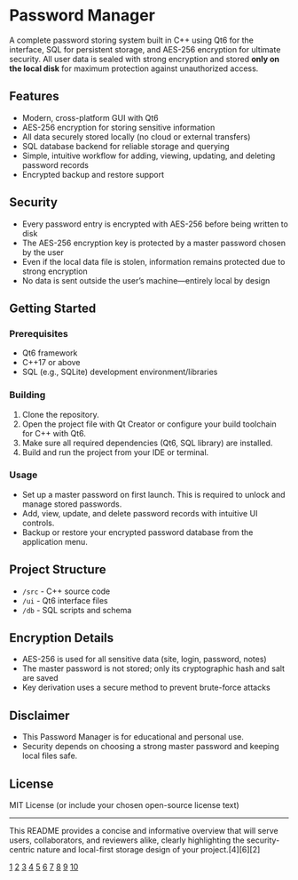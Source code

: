 # Password Manager

A complete password storing system built in C++ using Qt6 for the interface, SQL for persistent storage, and AES-256 encryption for ultimate security. All user data is sealed with strong encryption and stored **only on the local disk** for maximum protection against unauthorized access.

## Features

- Modern, cross-platform GUI with Qt6
- AES-256 encryption for storing sensitive information
- All data securely stored locally (no cloud or external transfers)
- SQL database backend for reliable storage and querying
- Simple, intuitive workflow for adding, viewing, updating, and deleting password records
- Encrypted backup and restore support

## Security

- Every password entry is encrypted with AES-256 before being written to disk
- The AES-256 encryption key is protected by a master password chosen by the user
- Even if the local data file is stolen, information remains protected due to strong encryption
- No data is sent outside the user’s machine—entirely local by design

## Getting Started

### Prerequisites

- Qt6 framework
- C++17 or above
- SQL (e.g., SQLite) development environment/libraries

### Building

1. Clone the repository.
2. Open the project file with Qt Creator or configure your build toolchain for C++ with Qt6.
3. Make sure all required dependencies (Qt6, SQL library) are installed.
4. Build and run the project from your IDE or terminal.

### Usage

- Set up a master password on first launch. This is required to unlock and manage stored passwords.
- Add, view, update, and delete password records with intuitive UI controls.
- Backup or restore your encrypted password database from the application menu.

## Project Structure

- `/src` - C++ source code
- `/ui`  - Qt6 interface files
- `/db`  - SQL scripts and schema

## Encryption Details

- AES-256 is used for all sensitive data (site, login, password, notes)
- The master password is not stored; only its cryptographic hash and salt are saved
- Key derivation uses a secure method to prevent brute-force attacks

## Disclaimer

- This Password Manager is for educational and personal use.
- Security depends on choosing a strong master password and keeping local files safe.

## License

MIT License (or include your chosen open-source license text)

***

This README provides a concise and informative overview that will serve users, collaborators, and reviewers alike, clearly highlighting the security-centric nature and local-first storage design of your project.[4][6][2]

[1](https://www.manageengine.com/products/passwordmanagerpro/readme.html)
[2](https://dev.to/zand/a-comprehensive-and-user-friendly-project-readmemd-template-2ei8)
[3](https://test-projectcalamp.readme.io/docs/password-manager-interface-1)
[4](https://sourceforge.net/projects/password-pusher.mirror/files/v1.61.1/README.md/download)
[5](https://www.youtube.com/watch?v=KQjf9get6PE)
[6](https://forum.djangoproject.com/t/passmanagerweb-a-password-manager-built-with-django/35665)
[7](https://dev.to/lito/self-hosted-password-manager-laravel-8-php-8-mysql-8-3bd7)
[8](https://test-projectcalamp.readme.io/docs/calamp-device-password-manager-phase-21)
[9](https://www.reddit.com/r/reactjs/comments/1fzl5fr/my_fullstack_password_manager_project_inspired_by/)
[10](https://readme.com/resources/1password-shell-plugin)
